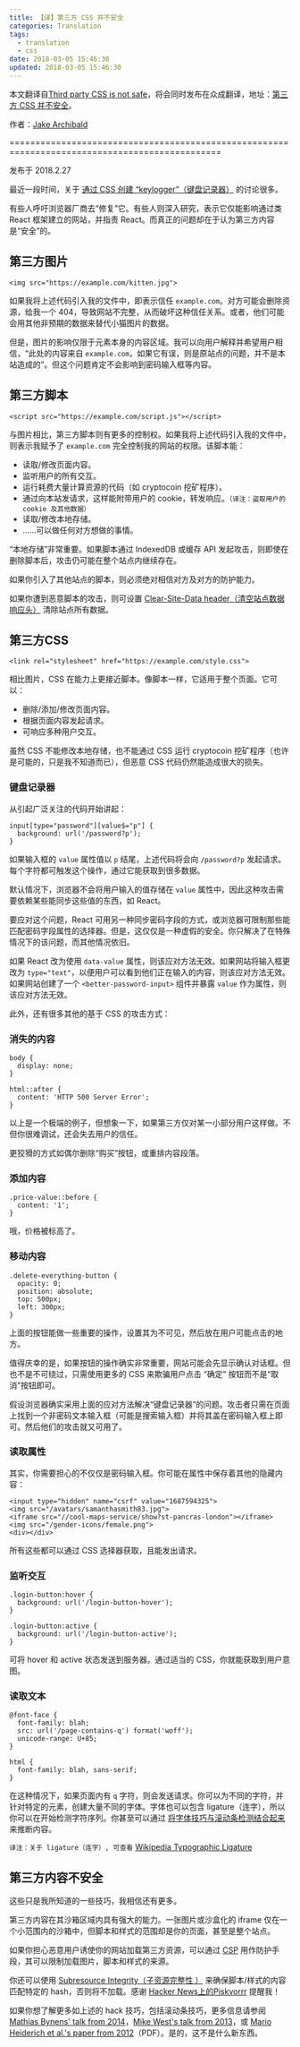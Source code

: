 ```yaml
---
title: 【译】第三方 CSS 并不安全
categories: Translation
tags:
  - translation
  - css
date: 2018-03-05 15:46:30
updated: 2018-03-05 15:46:30
---
```



本文翻译自[Third party CSS is not safe](https://jakearchibald.com/2018/third-party-css-is-not-safe/?utm_source=frontendfocus&utm_medium=email)，将会同时发布在众成翻译，地址：[第三方 CSS 并不安全](http://zcfy.cc/article/third-party-css-is-not-safe)。

作者：[Jake Archibald](https://jakearchibald.com/)

===============================================================================================

发布于 2018.2.27

最近一段时间，关于 [通过 CSS 创建 “keylogger”（键盘记录器）][3] 的讨论很多。

有些人呼吁浏览器厂商去“修复”它。有些人则深入研究，表示它仅能影响通过类 React 框架建立的网站，并指责 React。而真正的问题却在于认为第三方内容是“安全”的。

## 第三方图片

```
<img src="https://example.com/kitten.jpg">

```

如果我将上述代码引入我的文件中，即表示信任 `example.com`。对方可能会删除资源，给我一个 404，导致网站不完整，从而破坏这种信任关系。或者，他们可能会用其他非预期的数据来替代小猫图片的数据。

但是，图片的影响仅限于元素本身的内容区域。我可以向用户解释并希望用户相信，“此处的内容来自 `example.com`，如果它有误，则是原站点的问题，并不是本站造成的”。但这个问题肯定不会影响到密码输入框等内容。


## 第三方脚本

```
<script src="https://example.com/script.js"></script>

```


与图片相比，第三方脚本则有更多的控制权。如果我将上述代码引入我的文件中，则表示我赋予了 `example.com` 完全控制我的网站的权限。该脚本能：

*  读取/修改页面内容。
*  监听用户的所有交互。
*  运行耗费大量计算资源的代码（如 cryptocoin 挖矿程序）。
*  通过向本站发请求，这样能附带用户的 cookie，转发响应。`（译注：盗取用户的 cookie 及其他数据）`
*  读取/修改本地存储。
*  ......可以做任何对方想做的事情。

“本地存储”非常重要。如果脚本通过 IndexedDB 或缓存 API 发起攻击，则即使在删除脚本后，攻击仍可能在整个站点内继续存在。

如果你引入了其他站点的脚本，则必须绝对相信对方及对方的防护能力。

如果你遭到恶意脚本的攻击，则可设置 [ Clear-Site-Data header（清空站点数据响应头）][4] 清除站点所有数据。

## 第三方CSS

```
<link rel="stylesheet" href="https://example.com/style.css">

```


相比图片，CSS 在能力上更接近脚本。像脚本一样，它适用于整个页面。它可以：

*   删除/添加/修改页面内容。
*   根据页面内容发起请求。
*   可响应多种用户交互。

虽然 CSS 不能修改本地存储，也不能通过 CSS 运行 cryptocoin 挖矿程序（也许是可能的，只是我不知道而已），但恶意 CSS 代码仍然能造成很大的损失。

### 键盘记录器

从引起广泛关注的代码开始讲起：

```
input[type="password"][value$="p"] {
  background: url('/password?p');
}

```

如果输入框的 `value` 属性值以 `p` 结尾，上述代码将会向 `/password?p` 发起请求。每个字符都可触发这个操作，通过它能获取到很多数据。

默认情况下，浏览器不会将用户输入的值存储在 `value` 属性中，因此这种攻击需要依赖某些能同步这些值的东西，如 React。

要应对这个问题，React 可用另一种同步密码字段的方式，或浏览器可限制那些能匹配密码字段属性的选择器。但是，这仅仅是一种虚假的安全。你只解决了在特殊情况下的该问题，而其他情况依旧。

如果 React 改为使用 `data-value` 属性，则该应对方法无效。如果网站将输入框更改为 `type="text"`，以便用户可以看到他们正在输入的内容，则该应对方法无效。如果网站创建了一个 `<better-password-input>`  组件并暴露 `value` 作为属性，则该应对方法无效。

此外，还有很多其他的基于 CSS 的攻击方式：

### 消失的内容

```
body {
  display: none;
}

html::after {
  content: 'HTTP 500 Server Error';
}

```

以上是一个极端的例子，但想象一下，如果第三方仅对某一小部分用户这样做。不但你很难调试，还会失去用户的信任。

更狡猾的方式如偶尔删除“购买”按钮，或重排内容段落。

### 添加内容

```
.price-value::before {
  content: '1';
}

```

哦，价格被标高了。

### 移动内容

```
.delete-everything-button {
  opacity: 0;
  position: absolute;
  top: 500px;
  left: 300px;
}

```

上面的按钮能做一些重要的操作，设置其为不可见，然后放在用户可能点击的地方。

值得庆幸的是，如果按钮的操作确实非常重要，网站可能会先显示确认对话框。但也不是不可绕过，只需使用更多的 CSS 来欺骗用户点击 “确定” 按钮而不是“取消”按钮即可。

假设浏览器确实采用上面的应对方法解决“键盘记录器”的问题。攻击者只需在页面上找到一个非密码文本输入框（可能是搜索输入框）并将其盖在密码输入框上即可。然后他们的攻击就又可用了。

### 读取属性

其实，你需要担心的不仅仅是密码输入框。你可能在属性中保存着其他的隐藏内容：

```
<input type="hidden" name="csrf" value="1687594325">
<img src="/avatars/samanthasmith83.jpg">
<iframe src="//cool-maps-service/show?st-pancras-london"></iframe>
<img src="/gender-icons/female.png">
<div></div>

```

所有这些都可以通过 CSS 选择器获取，且能发出请求。

### 监听交互

```
.login-button:hover {
  background: url('/login-button-hover');
}

.login-button:active {
  background: url('/login-button-active');
}

```

可将 hover 和 active 状态发送到服务器。通过适当的 CSS，你就能获取到用户意图。

### 读取文本

```
@font-face {
  font-family: blah;
  src: url('/page-contains-q') format('woff');
  unicode-range: U+85;
}

html {
  font-family: blah, sans-serif;
}

```

在这种情况下，如果页面内有 `q` 字符，则会发送请求。你可以为不同的字符，并针对特定的元素，创建大量不同的字体。字体也可以包含 ligature（连字），所以你可以在开始检测字符序列。你甚至可以通过  [将字体技巧与滚动条检测结合起来][5] 来推断内容。

`译注：关于 ligature（连字）, 可查看` [Wikipedia Typographic Ligature ](https://en.wikipedia.org/wiki/Typographic_ligature)

## 第三方内容不安全

这些只是我所知道的一些技巧，我相信还有更多。

第三方内容在其沙箱区域内具有强大的能力。一张图片或沙盒化的 iframe 仅在一个小范围内的沙箱中，但脚本和样式的范围却是你的页面，甚至是整个站点。

如果你担心恶意用户诱使你的网站加载第三方资源，可以通过  [CSP][6]  用作防护手段，其可以限制加载图片，脚本和样式的来源。

你还可以使用 [Subresource Integrity（子资源完整性 ）][7] 来确保脚本/样式的内容匹配特定的 hash，否则将不加载。感谢 [Hacker News上的Piskvorrr][8] 提醒我！

如果你想了解更多如上述的 hack 技巧，包括滚动条技巧，更多信息请参阅 [Mathias Bynens' talk from 2014][9]，[Mike West's talk from 2013][10]，或 [Mario Heiderich et al.'s paper from 2012][11]（PDF）。是的，这不是什么新东西。

[3]: https://github.com/maxchehab/CSS-Keylogging
[4]: https://w3c.github.io/webappsec-clear-site-data/
[5]: https://gist.github.com/securityMB/d9e84bd3c7c245895360808360b9dc4e
[6]: https://developer.mozilla.org/en-US/docs/Web/HTTP/CSP
[7]: https://developer.mozilla.org/en-US/docs/Web/Security/Subresource_Integrity
[8]: https://news.ycombinator.com/item?id=16474151
[9]: https://vimeo.com/100264064#t=1290s
[10]: https://www.youtube.com/watch?v=eb3suf4REyI
[11]: http://www.nds.rub.de/media/emma/veroeffentlichungen/2012/08/16/scriptlessAttacks-ccs2012.pdf
